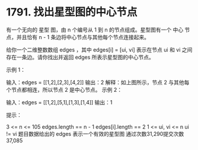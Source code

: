# 1791. 找出星型图的中心节点
有一个无向的 星型 图，由 n 个编号从 1 到 n 的节点组成。星型图有一个 中心 节点，并且恰有 n - 1 条边将中心节点与其他每个节点连接起来。

给你一个二维整数数组 edges ，其中 edges[i] = [ui, vi] 表示在节点 ui 和 vi 之间存在一条边。请你找出并返回 edges 所表示星型图的中心节点。



示例 1：


输入：edges = [[1,2],[2,3],[4,2]]
输出：2
解释：如上图所示，节点 2 与其他每个节点都相连，所以节点 2 是中心节点。
示例 2：

输入：edges = [[1,2],[5,1],[1,3],[1,4]]
输出：1


提示：

3 <= n <= 105
edges.length == n - 1
edges[i].length == 2
1 <= ui, vi <= n
ui != vi
题目数据给出的 edges 表示一个有效的星型图
通过次数31,290提交次数37,085